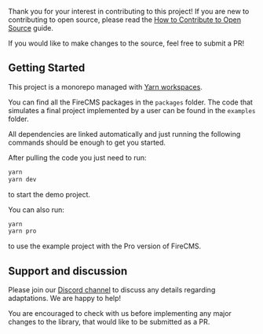 Thank you for your interest in contributing to this project! If you are new to contributing to open source, please read
the [How to Contribute to Open Source](https://opensource.guide/how-to-contribute/) guide.

If you would like to make changes to the source, feel free to submit a PR!

## Getting Started

This project is a monorepo managed with [Yarn workspaces](https://classic.yarnpkg.com/en/docs/workspaces/).

You can find all the FireCMS packages in the `packages` folder.
The code that simulates a final project implemented by a user can be found in the `examples` folder.

All dependencies are linked automatically and just running the following commands should be enough to get you started.

After pulling the code you just need to run:

```bash
yarn
yarn dev
``` 
to start the demo project.

You can also run:
```bash
yarn
yarn pro
``` 
to use the example project with the Pro version of FireCMS.

## Support and discussion

Please join our [Discord channel](https://discord.gg/fxy7xsQm3m) to discuss any details regarding adaptations. We are
happy to help!

You are encouraged to check with us before implementing any major changes to the library, that would like
to be submitted as a PR.


